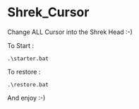 # Shrek_Cursor
Change ALL Cursor into the Shrek Head :-)

To Start :
```
.\starter.bat
```
To restore :
```
.\restore.bat
```
And enjoy :-)